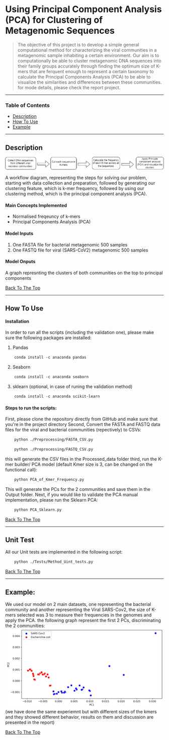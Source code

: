 # Using Principal Component Analysis (PCA) for Clustering of Metagenomic Sequences


> The objective of this project is to develop a simple general computational method for characterizing the viral communities in a metagenomic sample inhabiting a certain environment. Our aim is to computationally be able to cluster metagenomic DNA sequences into their family groups accurately through finding the optimum size of K-mers that are ferquent enough to represent a certain taxonomy to calculate the Principal Components Analysis (PCA) to be able to visualize the similarities and differences between these communities. for mode details, please check the report project.

---

### Table of Contents

- [Description](#description)
- [How To Use](#how-to-use)
- [Example](#example)
---

## Description

![A workflow diagram.](https://github.com/Nourah-Salem/2022-CPBS-Preliminary-Exam-Day-3/blob/main/Images/2022-CPBS-Preliminary-Exam-Day-3%20workflow.png)

A workflow diagram, representing the steps for solving our problem, starting with data collection and preparation, followed by generating  our clustering feature, which is k-mer frequency, followed by using our clustering method, which is the principal component analysis (PCA).

#### Main Concepts Implemented 

- Normalised freqeuncy of k-mers
- Principal Components Analysis (PCA)


#### Model Inputs 
1. One FASTA file for bacterial metagenomic 500 samples
2. One FASTQ file for viral (SARS-CoV2) metagenomic 500 samples
#### Model Onputs
A graph represnting the clusters of both communities on the top to principal components

[Back To The Top](#read-me-template)

---

## How To Use

#### Installation
In order to run all the scripts (including the validation one), please make sure the following packages are installed:
1. Pandas
```html
    conda install -c anaconda pandas
```
2. Seaborn

```html
    conda install -c anaconda seaborn
```
3. sklearn (optional, in case of runing the validation method)
```html
    conda install -c anaconda scikit-learn
```

#### Steps to run the scripts:
First, please clone the repository directly from GitHub and make sure that you're in the project directory
Second, Convert the FASTA and FASTQ data files for the viral and bacterial communities (repectively) to CSVs:   
```html
    python ./Preprocessing/FASTA_CSV.py
```
```html
    python ./Preprocessing/FASTQ_CSV.py
```
this will generate the CSV files in the Processed_data folder
third, run the K-mer builder/ PCA model (default Kmer size is 3, can be changed on the functional call):
```html
    python PCA_of_Kmer_Frequency.py
```
This will generate the PCs for the 2 communities and save them in the Output folder.
Next, if you would like to validate the PCA manual implementation, please run the Sklearn PCA:
```html
    python PCA_Sklearn.py
```

[Back To The Top](#read-me-template)

---

## Unit Test
All our Unit tests are implemented in the following script:
```html
    python ./Tests/Method_Uint_tests.py
```

[Back To The Top](#read-me-template)

---

## Example:

We used our model on 2 main datasets, one representing the bacterial community and another representing the Viral SARS-Cov2, the size of K-mers selected was 3 to measure their frequencies in the genomes and apply the PCA. the following graph represent the first 2 PCs, discriminating the 2 communities:  
![output](https://github.com/Nourah-Salem/2022-CPBS-Preliminary-Exam-Day-3/blob/main/Images/pca_sklearn.png)
(we have done the same experiemnt but with different sizes of the kmers and they showed different behavior, results on them and discussion are presented in the report)

[Back To The Top](#read-me-template)
